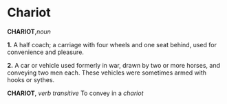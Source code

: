 # Chariot

**CHARIOT**,_noun_

**1.** A half coach; a carriage with four wheels and one seat behind, used for convenience and pleasure.

**2.** A car or vehicle used formerly in war, drawn by two or more horses, and conveying two men each. These vehicles were sometimes armed with hooks or sythes.

**CHARIOT**, _verb transitive_ To convey in a _chariot_